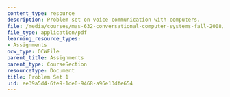 ```yaml
---
content_type: resource
description: Problem set on voice communication with computers.
file: /media/courses/mas-632-conversational-computer-systems-fall-2008/ee39a5d46fe91de09468a96e13dfe654_ps1.pdf
file_type: application/pdf
learning_resource_types:
- Assignments
ocw_type: OCWFile
parent_title: Assignments
parent_type: CourseSection
resourcetype: Document
title: Problem Set 1
uid: ee39a5d4-6fe9-1de0-9468-a96e13dfe654
---
```

